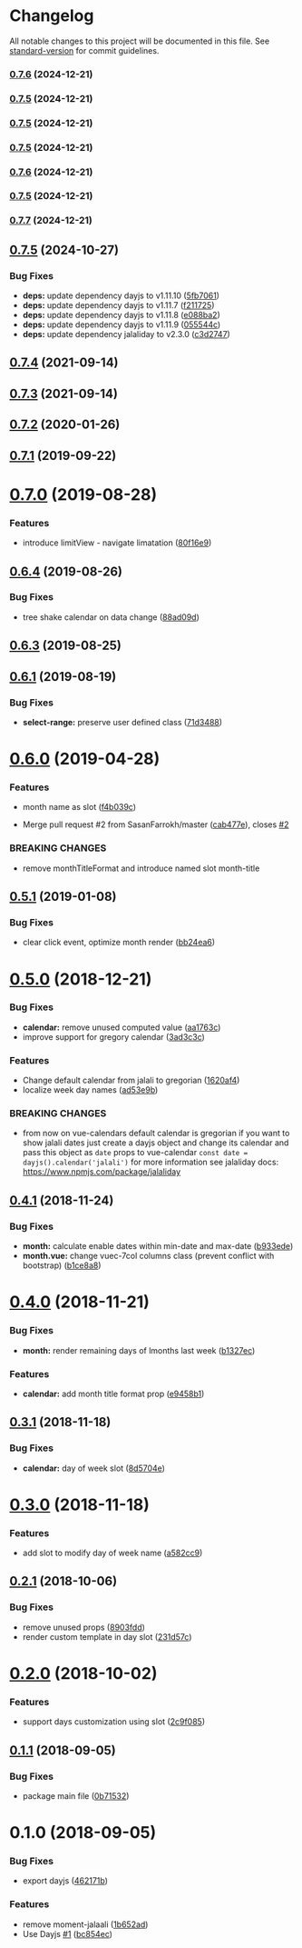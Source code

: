 # Changelog

All notable changes to this project will be documented in this file. See [standard-version](https://github.com/conventional-changelog/standard-version) for commit guidelines.

### [0.7.6](https://github.com/alibaba-aero/vue-calendar/compare/v0.7.5...v0.7.6) (2024-12-21)

### [0.7.5](https://github.com/alibaba-aero/vue-calendar/compare/v0.7.7...v0.7.5) (2024-12-21)

### [0.7.5](https://github.com/alibaba-aero/vue-calendar/compare/v0.7.7...v0.7.5) (2024-12-21)

### [0.7.5](https://github.com/alibaba-aero/vue-calendar/compare/v0.7.7...v0.7.5) (2024-12-21)

### [0.7.6](https://github.com/alibaba-aero/vue-calendar/compare/v0.7.7...v0.7.6) (2024-12-21)

### [0.7.5](https://github.com/alibaba-aero/vue-calendar/compare/v0.7.7...v0.7.5) (2024-12-21)

### [0.7.7](https://github.com/alibaba-aero/vue-calendar/compare/v0.7.6...v0.7.7) (2024-12-21)

<a name="0.7.5"></a>
## [0.7.5](https://github.com/alibaba-aero/vue-calendar/compare/v0.7.4...v0.7.5) (2024-10-27)


### Bug Fixes

* **deps:** update dependency dayjs to v1.11.10 ([5fb7061](https://github.com/alibaba-aero/vue-calendar/commit/5fb7061))
* **deps:** update dependency dayjs to v1.11.7 ([f211725](https://github.com/alibaba-aero/vue-calendar/commit/f211725))
* **deps:** update dependency dayjs to v1.11.8 ([e088ba2](https://github.com/alibaba-aero/vue-calendar/commit/e088ba2))
* **deps:** update dependency dayjs to v1.11.9 ([055544c](https://github.com/alibaba-aero/vue-calendar/commit/055544c))
* **deps:** update dependency jalaliday to v2.3.0 ([c3d2747](https://github.com/alibaba-aero/vue-calendar/commit/c3d2747))



<a name="0.7.4"></a>
## [0.7.4](https://github.com/alibaba-aero/vue-calendar/compare/v0.7.3...v0.7.4) (2021-09-14)



<a name="0.7.3"></a>
## [0.7.3](https://github.com/alibaba-aero/vue-calendar/compare/v0.7.2...v0.7.3) (2021-09-14)



<a name="0.7.2"></a>
## [0.7.2](https://github.com/alibaba-aero/vue-calendar/compare/v0.7.1...v0.7.2) (2020-01-26)



<a name="0.7.1"></a>
## [0.7.1](https://github.com/alibaba-aero/vue-calendar/compare/v0.7.0...v0.7.1) (2019-09-22)



<a name="0.7.0"></a>
# [0.7.0](https://github.com/alibaba-aero/vue-calendar/compare/v0.6.4...v0.7.0) (2019-08-28)


### Features

* introduce limitView - navigate limatation ([80f16e9](https://github.com/alibaba-aero/vue-calendar/commit/80f16e9))



<a name="0.6.4"></a>
## [0.6.4](https://github.com/alibaba-aero/vue-calendar/compare/v0.6.3...v0.6.4) (2019-08-26)


### Bug Fixes

* tree shake calendar on data change ([88ad09d](https://github.com/alibaba-aero/vue-calendar/commit/88ad09d))



<a name="0.6.3"></a>
## [0.6.3](https://github.com/alibaba-aero/vue-calendar/compare/v0.6.2...v0.6.3) (2019-08-25)



<a name="0.6.1"></a>
## [0.6.1](https://github.com/alibaba-aero/vue-calendar/compare/v0.6.0...v0.6.1) (2019-08-19)


### Bug Fixes

* **select-range:** preserve user defined class ([71d3488](https://github.com/alibaba-aero/vue-calendar/commit/71d3488))



<a name="0.6.0"></a>
# [0.6.0](https://github.com/alibaba-aero/vue-calendar/compare/v0.5.1...v0.6.0) (2019-04-28)


### Features

* month name as slot ([f4b039c](https://github.com/alibaba-aero/vue-calendar/commit/f4b039c))


* Merge pull request #2 from SasanFarrokh/master ([cab477e](https://github.com/alibaba-aero/vue-calendar/commit/cab477e)), closes [#2](https://github.com/alibaba-aero/vue-calendar/issues/2)


### BREAKING CHANGES

* remove monthTitleFormat and introduce named slot month-title



<a name="0.5.1"></a>
## [0.5.1](https://github.com/alibaba-aero/vue-calendar/compare/v0.5.0...v0.5.1) (2019-01-08)


### Bug Fixes

* clear click event, optimize month render ([bb24ea6](https://github.com/alibaba-aero/vue-calendar/commit/bb24ea6))



<a name="0.5.0"></a>
# [0.5.0](https://github.com/alibaba-aero/vue-calendar/compare/v0.4.1...v0.5.0) (2018-12-21)


### Bug Fixes

* **calendar:** remove unused computed value ([aa1763c](https://github.com/alibaba-aero/vue-calendar/commit/aa1763c))
* improve support for gregory calendar ([3ad3c3c](https://github.com/alibaba-aero/vue-calendar/commit/3ad3c3c))


### Features

* Change default calendar from jalali to gregorian ([1620af4](https://github.com/alibaba-aero/vue-calendar/commit/1620af4))
* localize week day names ([ad53e9b](https://github.com/alibaba-aero/vue-calendar/commit/ad53e9b))


### BREAKING CHANGES

* from now on vue-calendars default calendar is gregorian
if you want to show jalali dates just create a dayjs object and change its calendar
and pass this object as `date` props to vue-calendar
`const date = dayjs().calendar('jalali')`
for more information see jalaliday docs:
https://www.npmjs.com/package/jalaliday



<a name="0.4.1"></a>
## [0.4.1](https://github.com/alibaba-aero/vue-calendar/compare/v0.4.0...v0.4.1) (2018-11-24)


### Bug Fixes

* **month:** calculate enable dates within min-date and max-date ([b933ede](https://github.com/alibaba-aero/vue-calendar/commit/b933ede))
* **month.vue:** change vuec-7col columns class (prevent conflict with bootstrap) ([b1ce8a8](https://github.com/alibaba-aero/vue-calendar/commit/b1ce8a8))



<a name="0.4.0"></a>
# [0.4.0](https://github.com/alibaba-aero/vue-calendar/compare/v0.3.1...v0.4.0) (2018-11-21)


### Bug Fixes

* **month:** render remaining days of lmonths last week ([b1327ec](https://github.com/alibaba-aero/vue-calendar/commit/b1327ec))


### Features

* **calendar:** add month title format prop ([e9458b1](https://github.com/alibaba-aero/vue-calendar/commit/e9458b1))



<a name="0.3.1"></a>
## [0.3.1](https://github.com/alibaba-aero/vue-calendar/compare/v0.3.0...v0.3.1) (2018-11-18)


### Bug Fixes

* **calendar:** day of week slot ([8d5704e](https://github.com/alibaba-aero/vue-calendar/commit/8d5704e))



<a name="0.3.0"></a>
# [0.3.0](https://github.com/alibaba-aero/vue-calendar/compare/v0.2.2...v0.3.0) (2018-11-18)


### Features

* add slot to modify day of week name ([a582cc9](https://github.com/alibaba-aero/vue-calendar/commit/a582cc9))



<a name="0.2.1"></a>
## [0.2.1](https://github.com/alibaba-aero/vue-calendar/compare/v0.2.0...v0.2.1) (2018-10-06)


### Bug Fixes

* remove unused props ([8903fdd](https://github.com/alibaba-aero/vue-calendar/commit/8903fdd))
* render custom template in day slot ([231d57c](https://github.com/alibaba-aero/vue-calendar/commit/231d57c))



<a name="0.2.0"></a>
# [0.2.0](https://github.com/alibaba-aero/vue-calendar/compare/v0.1.1...v0.2.0) (2018-10-02)


### Features

* support days customization using slot ([2c9f085](https://github.com/alibaba-aero/vue-calendar/commit/2c9f085))



<a name="0.1.1"></a>
## [0.1.1](https://github.com/alibaba-aero/vue-calendar/compare/v0.1.0...v0.1.1) (2018-09-05)


### Bug Fixes

* package main file ([0b71532](https://github.com/alibaba-aero/vue-calendar/commit/0b71532))



<a name="0.1.0"></a>
# 0.1.0 (2018-09-05)


### Bug Fixes

* export dayjs ([462171b](https://github.com/alibaba-aero/vue-calendar/commit/462171b))


### Features

* remove moment-jalaali ([1b652ad](https://github.com/alibaba-aero/vue-calendar/commit/1b652ad))
* Use Dayjs [#1](https://github.com/alibaba-aero/vue-calendar/issues/1) ([bc854ec](https://github.com/alibaba-aero/vue-calendar/commit/bc854ec))
